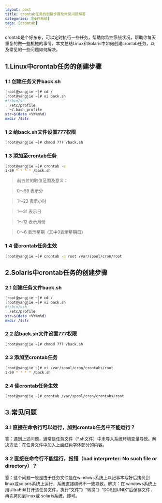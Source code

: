 ```yaml
---
layout: post
title: crontab任务的创建步骤及常见问题解答
categories: [操作系统]
tags: [crontab]
---
```

crontab是个好东东，可以定时执行一些任务，帮助你监控系统状况，帮助你每天重复的做一些机械的事情，本文总结Linux和Solaris中如何创建crontab任务，以及常见的一些问题如何解决。

## 1.Linux中crontab任务的创建步骤

### 1.1 创建任务文件back.sh

```Bash
[root@yangjie ~]# cd /
[root@yangjie ~]# vi back.sh
#!/bin/sh
. /etc/profile
. ~/.bash_profile
str=$(date +%Y%m%d)
mkdir /$str
```

### 1.2 给back.sh文件设置777权限

```Bash
[root@yangjie ~]# chmod 777 /back.sh
```

### 1.3 添加至crontab任务

```Bash
[root@yangjie ~]# crontab -e
1-59 * * * * /back.sh
```

>前五位的取值范围及意义：

>0～59 表示分

>1～23 表示小时

>1～31 表示日

>1～12 表示月份

>0～6 表示星期（其中0表示星期日）

### 1.4 使crontab任务生效

```Bash
[root@yangjie ~]# crontab -u root /var/spool/cron/root
```

## 2.Solaris中crontab任务的创建步骤

### 2.1 创建任务文件back.sh

```Bash
[root@yangjie ~]# cd /
[root@yangjie ~]# vi back.sh
#!/bin/ksh
. /etc/profile
str=$(date +%Y%m%d)
mkdir /$str
```

### 2.2 给back.sh文件设置777权限

```Bash
[root@yangjie ~]# chmod 777 /back.sh
```

### 2.3 添加至crontab任务

```Bash
[root@yangjie ~]# vi /var/spool/cron/crontabs/root
1-59 * * * * /back.sh
```

### 2.4 使crontab任务生效

```Bash
[root@yangjie ~]# crontab /var/spool/cron/crontabs/root
```

## 3.常见问题

### 3.1 直接在命令行可以运行，加到crontab任务中不能运行？

答：遇到上述问题，通常是任务文件（*.sh文件）中未导入系统环境变量导致。解决方法：在任务文件中加入上面红色字体部分的内容。

### 3.2 直接在命令行不能运行，报错（bad interpreter: No such file or directory）？

答：这个问题一般是由于任务文件是在windows系统上以记事本写好后拷贝到linux或solaris系统上运行，系统直接编码不一致导致。解决：在 windows系统上用UltraEdit打开该任务文件，执行“文件”》“转换”》“DOS到UNIX”后保存文件，再次拷贝到linux或 solaris系统，即可。